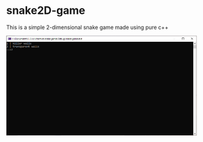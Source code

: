 # snake2D-game
This is a simple 2-dimensional snake game made using pure c++

![](images/Capture1.png)
